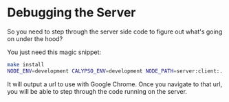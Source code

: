 # Debugging the Server

So you need to step through the server side code to figure 
out what's going on under the hood?

You just need this magic snippet:

``` bash
make install
NODE_ENV=development CALYPSO_ENV=development NODE_PATH=server:client:. node --inspect --dbg-break build/bundle-development.js
```

It will output a url to use with Google Chrome. Once you navigate to that url,
you will be able to step through the code running on the server.
